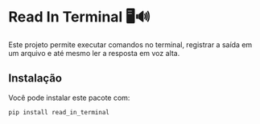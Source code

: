 # Read In Terminal 🖥️🔊

Este projeto permite executar comandos no terminal, registrar a saída em um arquivo e até mesmo ler a resposta em voz alta.

## Instalação

Você pode instalar este pacote com:

```bash
pip install read_in_terminal
